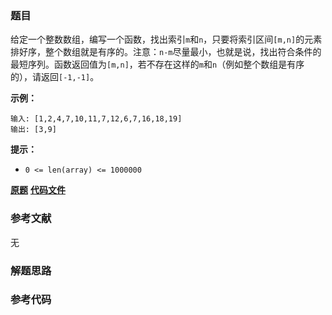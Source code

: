 ### 题目
给定一个整数数组，编写一个函数，找出索引`m`和`n`，只要将索引区间`[m,n]`的元素排好序，整个数组就是有序的。注意：`n-m`尽量最小，也就是说，找出符合条件的最短序列。函数返回值为`[m,n]`，若不存在这样的`m`和`n`（例如整个数组是有序的），请返回`[-1,-1]`。

**示例：**

    
    
    输入: [1,2,4,7,10,11,7,12,6,7,16,18,19]
    输出: [3,9]
    

**提示：**

  * `0 <= len(array) <= 1000000`

 **[原题](https://leetcode-cn.com/problems/sub-sort-lcci/)**    **[代码文件]()**


### 参考文献
无

### 解题思路




### 参考代码

```go


```




